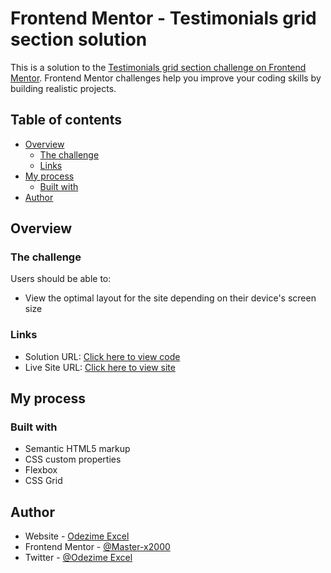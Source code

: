 # Frontend Mentor - Testimonials grid section solution

This is a solution to the [Testimonials grid section challenge on Frontend Mentor](https://www.frontendmentor.io/challenges/testimonials-grid-section-Nnw6J7Un7). Frontend Mentor challenges help you improve your coding skills by building realistic projects. 

## Table of contents

- [Overview](#overview)
  - [The challenge](#the-challenge)
  - [Links](#links)
- [My process](#my-process)
  - [Built with](#built-with)
- [Author](#author)

## Overview

### The challenge

Users should be able to:

- View the optimal layout for the site depending on their device's screen size

### Links

- Solution URL: [Click here to view code](https://github.com/master-x2000/testimonial-grid)
- Live Site URL: [Click here to view site](https://master-x2000.github.io/testimonial-grid/)

## My process

### Built with

- Semantic HTML5 markup
- CSS custom properties
- Flexbox
- CSS Grid

## Author

- Website - [Odezime Excel](https://https://master-x2000.github.io/testimonial-grid/)
- Frontend Mentor - [@Master-x2000](https://www.frontendmentor.io/profile/master-x2000)
- Twitter - [@Odezime Excel](https://www.twitter.com/EOdezime66661)
